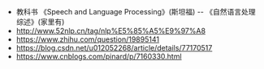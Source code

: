 - 教科书 《Speech and Language Processing》(斯坦福) -- 《自然语言处理综述》(家里有)
- http://www.52nlp.cn/tag/nlp%E5%85%A5%E9%97%A8
- https://www.zhihu.com/question/19895141
- https://blog.csdn.net/u012052268/article/details/77170517
- https://www.cnblogs.com/pinard/p/7160330.html
